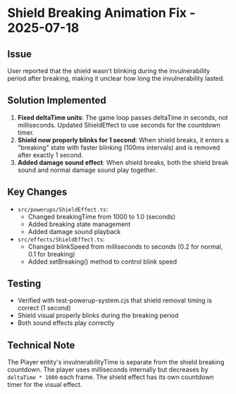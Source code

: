 # Shield Breaking Animation Fix - 2025-07-18

## Issue
User reported that the shield wasn't blinking during the invulnerability period after breaking, making it unclear how long the invulnerability lasted.

## Solution Implemented
1. **Fixed deltaTime units**: The game loop passes deltaTime in seconds, not milliseconds. Updated ShieldEffect to use seconds for the countdown timer.
2. **Shield now properly blinks for 1 second**: When shield breaks, it enters a "breaking" state with faster blinking (100ms intervals) and is removed after exactly 1 second.
3. **Added damage sound effect**: When shield breaks, both the shield break sound and normal damage sound play together.

## Key Changes
- `src/powerups/ShieldEffect.ts`: 
  - Changed breakingTime from 1000 to 1.0 (seconds)
  - Added breaking state management
  - Added damage sound playback
- `src/effects/ShieldEffect.ts`:
  - Changed blinkSpeed from milliseconds to seconds (0.2 for normal, 0.1 for breaking)
  - Added setBreaking() method to control blink speed

## Testing
- Verified with test-powerup-system.cjs that shield removal timing is correct (1 second)
- Shield visual properly blinks during the breaking period
- Both sound effects play correctly

## Technical Note
The Player entity's invulnerabilityTime is separate from the shield breaking countdown. The player uses milliseconds internally but decreases by `deltaTime * 1000` each frame. The shield effect has its own countdown timer for the visual effect.
